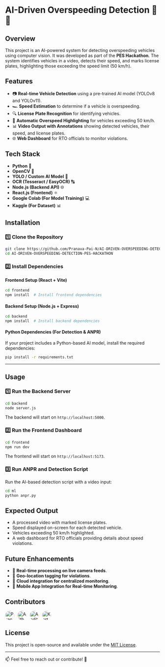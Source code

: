 # AI-Driven Overspeeding Detection 🚗💨

## Overview

This project is an AI-powered system for detecting overspeeding vehicles using computer vision. It was developed as part of the **PES Hackathon**. The system identifies vehicles in a video, detects their speed, and marks license plates, highlighting those exceeding the speed limit (50 km/h).

## Features

- 📷 **Real-time Vehicle Detection** using a pre-trained AI model (YOLOv8 and YOLOv11).
- 🏎 **Speed Estimation** to determine if a vehicle is overspeeding.
- 🔍 **License Plate Recognition** for identifying vehicles.
- 🚨 **Automatic Overspeed Highlighting** for vehicles exceeding 50 km/h.
- 📊 **Video Output with Annotations** showing detected vehicles, their speed, and license plates.
- 🌐 **Web Dashboard** for RTO officials to monitor violations.

## Tech Stack

- **Python** 🐍
- **OpenCV** 🎥
- **YOLO / Custom AI Model** 🤖
- **OCR (Tesseract / EasyOCR)** 🔠
- **Node.js (Backend API)** 🌐
- **React.js (Frontend)** ⚛️
- **Google Colab (For Model Training)** 💻
- **Kaggle (For Dataset)** 📊

## Installation

### 1️⃣ Clone the Repository
```bash
git clone https://github.com/Pranava-Pai-N/AI-DRIVEN-OVERSPEEDING-DETECTION-PES-HACKATHON.git
cd AI-DRIVEN-OVERSPEEDING-DETECTION-PES-HACKATHON
```

### 2️⃣ Install Dependencies

#### Frontend Setup (React + Vite)
```bash
cd frontend
npm install  # Install frontend dependencies
```

#### Backend Setup (Node.js + Express)
```bash
cd backend
npm install  # Install backend dependencies
```

#### Python Dependencies (For Detection & ANPR)
If your project includes a Python-based AI model, install the required dependencies:
```bash
pip install -r requirements.txt
```

---

## Usage

### 1️⃣ Run the Backend Server
```bash
cd backend
node server.js
```
The backend will start on `http://localhost:5000`.

### 2️⃣ Run the Frontend Dashboard
```bash
cd frontend
npm run dev
```
The frontend will start on `http://localhost:5173`.

### 3️⃣ Run ANPR and Detection Script
Run the AI-based detection script with a video input:
```bash
cd ml
python anpr.py
```

## Expected Output

- A processed video with marked license plates.
- Speed displayed on-screen for each detected vehicle.
- Vehicles exceeding 50 km/h highlighted.
- A web dashboard for RTO officials providing details about speed violations.

## Future Enhancements

- 🚀 **Real-time processing on live camera feeds**.
- 📌 **Geo-location tagging for violations**.
- 📡 **Cloud integration for centralized monitoring**.
- 📱 **Mobile App Integration for Real-time Monitoring**.

## Contributors

<div style="display: flex; gap: 10px;">
  <img src="https://github.com/Pranava-Pai-N.png" alt="Pranava Pai N" width="30" height="30" style="border-radius: 50%; object-fit: cover;">
  <img src="https://github.com/AjithGoveas.png" alt="Ajith Goveas" width="30" height="30" style="border-radius: 50%; object-fit: cover;">
  <img src="https://github.com/AadithyaNayakV.png" alt="Aadithya Nayak V" width="30" height="30" style="border-radius: 50%; object-fit: cover;">
  <img src="https://github.com/karthik71005.png" alt="Karthik Acharya" width="30" height="30" style="border-radius: 50%; object-fit: cover;">
</div>





## License

This project is open-source and available under the [MIT License](https://opensource.org/licenses/MIT).

---

📫 Feel free to reach out or contribute! 🚀

